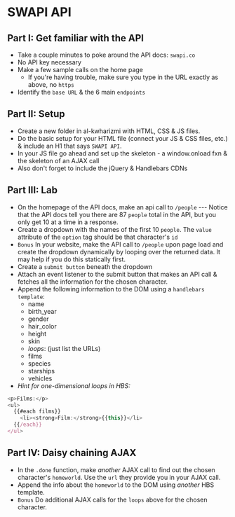  # SWAPI API

## Part I: Get familiar with the API
- Take a couple minutes to poke around the API docs: `swapi.co`
- No API key necessary
- Make a few sample calls on the home page
  - If you're having trouble, make sure you type in the URL exactly as above, no `https`
- Identify the `base URL` & the 6 main `endpoints`

## Part II: Setup
- Create a new folder in al-kwharizmi with HTML, CSS & JS files.
- Do the basic setup for your HTML file (connect your JS & CSS files, etc.) & include an H1 that says `SWAPI API`.
- In your JS file go ahead and set up the skeleton - a window.onload fxn & the skeleton of an AJAX call
- Also don't forget to include the jQuery & Handlebars CDNs

## Part III: Lab
- On the homepage of the API docs, make an api call to `/people` --- Notice that the API docs tell you there are 87 `people` total in the API, but you only get 10 at a time in a response.
- Create a dropdown with the names of the first 10 `people`. The `value` attribute of the `option` tag should be that character's `id`
- `Bonus` In your website, make the API call to `/people` upon page load and create the dropdown dynamically by looping over the returned data. It may help if you do this statically first.
- Create a `submit button` beneath the dropdown
- Attach an event listener to the submit button that makes an API call & fetches all the information for the chosen character.
- Append the following information to the DOM using a `handlebars template`:
  - name
  - birth_year
  - gender
  - hair_color
  - height
  - skin
  - *loops*: (just list the URLs)
  - films
  - species
  - starships
  - vehicles
- *Hint for one-dimensional loops in HBS:*

``` javascript
<p>Films:</p>
<ul>
  {{#each films}}
    <li><strong>Film:</strong>{{this}}</li>
  {{/each}}
</ul>
```

## Part IV: Daisy chaining AJAX
- In the `.done` function, make *another* AJAX call to find out the chosen character's `homeworld`. Use the `url` they provide you in your AJAX call.
- Append the info about the `homeworld` to the DOM using *another* HBS template.
- `Bonus` Do additional AJAX calls for the `loops` above for the chosen character.
